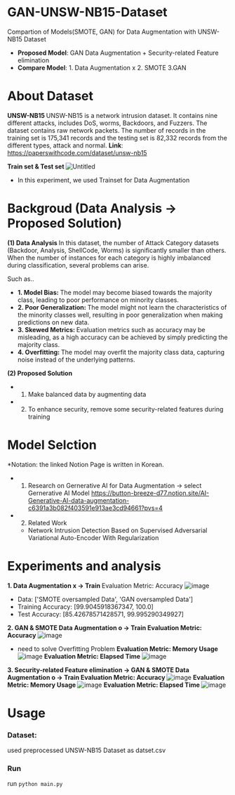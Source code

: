 # GAN-UNSW-NB15-Dataset
Compartion of Models(SMOTE, GAN) for Data Augmentation with UNSW-NB15 Dataset
- <b>Proposed Model</b>: GAN Data Augmentation + Security-related Feature elimination
- <b>Compare Model</b>: 1. Data Augmentation x 2. SMOTE 3.GAN

# About Dataset
<b> UNSW-NB15 </b>
UNSW-NB15 is a network intrusion dataset. It contains nine different attacks, includes DoS, worms, Backdoors, and Fuzzers. 
The dataset contains raw network packets. The number of records in the training set is 175,341 records and the testing set is 82,332 records from the different types, attack and normal.
<b>Link</b>: https://paperswithcode.com/dataset/unsw-nb15

<b> Train set & Test set </b>
![Untitled](https://prod-files-secure.s3.us-west-2.amazonaws.com/557c1bc5-e188-43e0-82cd-ae5045ab5540/5dbbe20b-1c93-4fe1-8fb2-9953c4e102e2/Untitled.png)
* In this experiment, we used Trainset for Data Augmentation

# Backgroud (Data Analysis -> Proposed Solution)
<b> (1) Data Analysis </b>
In this dataset, the number of Attack Category datasets (Backdoor, Analysis, ShellCode, Worms) is significantly smaller than others. When the number of instances for each category is highly imbalanced during classification, several problems can arise.

Such as..
- <b> 1. Model Bias: </b>  The model may become biased towards the majority class, leading to poor performance on minority classes.
- <b> 2. Poor Generalization: </b>  The model might not learn the characteristics of the minority classes well, resulting in poor generalization when making predictions on new data.
- <b> 3. Skewed Metrics: </b> Evaluation metrics such as accuracy may be misleading, as a high accuracy can be achieved by simply predicting the majority class.
- <b> 4. Overfitting: </b> The model may overfit the majority class data, capturing noise instead of the underlying patterns.

<b> (2) Proposed Solution </b>
- 1) Make balanced data by augmenting data
- 2) To enhance security, remove some security-related features during training

# Model Selction
*Notation: the linked Notion Page is written in Korean.
- 1. Research on Gernerative AI for Data Augmentation -> select Gernerative AI Model
   https://button-breeze-d77.notion.site/AI-Generative-AI-data-augmentation-c6391a3b082f403591e913ae3cd94661?pvs=4
- 2. Related Work
   - Network Intrusion Detection Based on Supervised Adversarial Variational Auto-Encoder With Regularization


# Experiments and analysis
<b> 1. Data Augmentation x -> Train </b>
   Evaluation Metric: Accuracy
![image](https://github.com/haeun161/GAN-UNSW-NB15-Dataset/assets/80445078/690edcf9-4a3b-43f8-a46c-73ec469ad108)
 - Data: ['SMOTE oversampled Data', 'GAN oversampled Data']
 - Training Accuracy: [99.9045918367347, 100.0]
 - Test Accuracy: [85.42678571428571, 99.995290349927]

<b> 2. GAN & SMOTE Data Augmentation o -> Train </b>
   <b> Evaluation Metric: Accuracy </b>
   ![image](https://github.com/haeun161/GAN-UNSW-NB15-Dataset/assets/80445078/e959677f-f4ac-4631-9f7f-2ee750000925)
   - need to solve Overfitting Problem
   <b> Evaluation Metric: Memory Usage </b>
   ![image](https://github.com/haeun161/GAN-UNSW-NB15-Dataset/assets/80445078/4e4d061d-8356-424f-9b1c-ef9f8ceffae8)
   <b> Evaluation Metric: Elapsed Time </b>
  ![image](https://github.com/haeun161/GAN-UNSW-NB15-Dataset/assets/80445078/3282fefd-727a-4b62-9cd6-02c32ae4d17e)


<b> 3. Security-related Feature elimination -> GAN & SMOTE Data Augmentation o -> Train </b>
   <b> Evaluation Metric: Accuracy </b>
   ![image](https://github.com/haeun161/GAN-UNSW-NB15-Dataset/assets/80445078/5a270f33-6fcd-4a2c-a5a6-031008e0177f)
   <b> Evaluation Metric: Memory Usage </b>
   ![image](https://github.com/haeun161/GAN-UNSW-NB15-Dataset/assets/80445078/1a0290b7-8f64-496e-977a-8229888398c3)
   <b> Evaluation Metric: Elapsed Time </b>
   ![image](https://github.com/haeun161/GAN-UNSW-NB15-Dataset/assets/80445078/6728676d-cef6-44f3-8bd1-f72ca1f9931c)



# Usage
### Dataset:
used preprocessed UNSW-NB15 Dataset as datset.csv 

### Run
run `python main.py`
